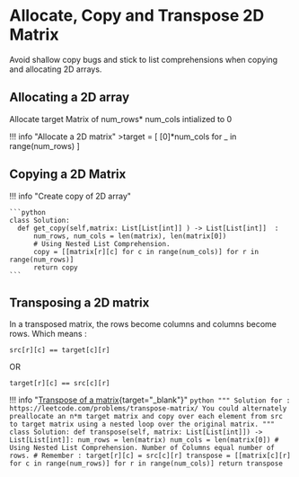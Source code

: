 # Allocate, Copy and Transpose 2D Matrix

Avoid shallow copy bugs and stick to list comprehensions when copying and allocating 2D arrays.

## Allocating a 2D array

Allocate target Matrix of num_rows* num_cols intialized to 0 

!!! info "Allocate a 2D matrix" 
    >target = [ [0]*num_cols for _ in range(num_rows) ]

## Copying a 2D Matrix

!!! info "Create copy of 2D array"

    ```python
    class Solution:
      def get_copy(self,matrix: List[List[int]] ) -> List[List[int]]  : 
          num_rows, num_cols = len(matrix), len(matrix[0])
          # Using Nested List Comprehension.
          copy = [[matrix[r][c] for c in range(num_cols)] for r in range(num_rows)]
          return copy
    ```

## Transposing a 2D matrix

In a transposed matrix, the rows become columns and columns become rows. Which means :

`src[r][c] == target[c][r]` 

OR

`target[r][c] == src[c][r]`

!!! info "[Transpose of a matrix](https://leetcode.com/problems/transpose-matrix/){target="_blank"}"
    ```python
    """
    Solution for : https://leetcode.com/problems/transpose-matrix/
    You could alternately preallocate an n*m target matrix and copy over each element from src to target matrix using a nested loop over the original matrix.
    """
    class Solution:
        def transpose(self, matrix: List[List[int]]) -> List[List[int]]:
            num_rows = len(matrix)
            num_cols = len(matrix[0])
            # Using Nested List Comprehension. Number of Columns equal number of rows.
            # Remember : target[r][c] = src[c][r]
            transpose = [[matrix[c][r] for c in range(num_rows)] for r in range(num_cols)]
            return transpose
    ```

